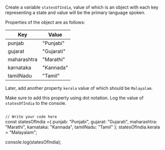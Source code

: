 Create a variable
`statesOfIndia`, value
of which is an object with
each key representing a
state and value will be the
primary language spoken.

Properties of the object are
as follows:

| Key         | Value     |
| ----------- | --------- |
| punjab      | "Punjabi" |
| gujarat     | "Gujarati"|
| maharashtra | "Marathi" |
| karnataka   | "Kannada"  |
| tamilNadu   | "Tamil"   |

Later, add another property
`kerala` value of which should
be `Malayalam`.

Make sure to add this property
using dot notation.
Log the value of `statesOfIndia`
to the console.

<codeblock language="javascript" type="exercise" testMode="fixedInput">
<code>
// Write your code here
</code>
<solution>
const statesOfIndia ={
  punjab: "Punjabi",
  gujarat: "Gujarati",
  maharashtra: "Marathi",
  karnataka: "Kannada",
  tamilNadu: "Tamil"
};
statesOfIndia.kerala = "Malayalam";

console.log(statesOfIndia);
</solution>
</codeblock>
